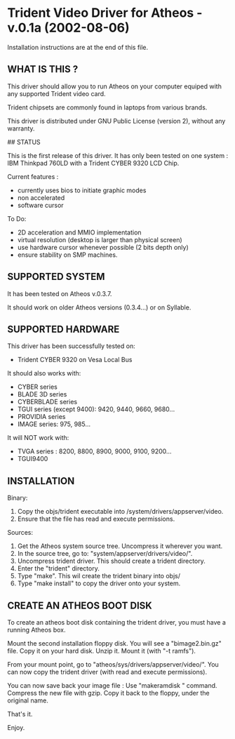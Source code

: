 # Trident Video Driver for Atheos - v.0.1a (2002-08-06)

Installation instructions are at the end of this file.



## WHAT IS THIS ?


This driver should allow you to run Atheos on your computer equiped with
any supported Trident video card.

Trident chipsets are commonly found in laptops from various brands.


This driver is distributed under GNU Public License (version 2), without
any warranty.


## STATUS


This is the first release of this driver.
It has only been tested on one system : IBM Thinkpad 760LD with
a Trident CYBER 9320 LCD Chip.

Current features :
 - currently uses bios to initiate graphic modes
 - non accelerated
 - software cursor

To Do:
 - 2D acceleration and MMIO implementation
 - virtual resolution (desktop is larger than physical screen)
 - use hardware cursor whenever possible (2 bits depth only)
 - ensure stability on SMP machines.


## SUPPORTED SYSTEM


It has been tested on Atheos v.0.3.7.

It should work on older Atheos versions (0.3.4...) or on Syllable.



## SUPPORTED HARDWARE


This driver has been successfully tested on:
 - Trident CYBER 9320 on Vesa Local Bus

It should also works with:
 - CYBER series
 - BLADE 3D series
 - CYBERBLADE series
 - TGUI series (except 9400): 9420, 9440, 9660, 9680...
 - PROVIDIA series
 - IMAGE series: 975, 985...

It will NOT work with:
 - TVGA series : 8200, 8800, 8900, 9000, 9100, 9200...
 - TGUI9400



## INSTALLATION


Binary:
1. Copy the objs/trident executable into /system/drivers/appserver/video.
2. Ensure that the file has read and execute permissions.

Sources:
1. Get the Atheos system source tree. Uncompress it wherever you want.
2. In the source tree, go to: "system/appserver/drivers/video/".
3. Uncompress trident driver. This should create a trident directory.
4. Enter the "trident" directory.
5. Type "make". This wil create the trident binary into objs/
6. Type "make install" to copy the driver onto your system.



## CREATE AN ATHEOS BOOT DISK


To create an atheos boot disk containing the trident driver, you must have
a running Atheos box.

Mount the second installation floppy disk. You will see a "bimage2.bin.gz"
file. Copy it on your hard disk. Unzip it. Mount it (with "-t ramfs").

From your mount point, go to "atheos/sys/drivers/appserver/video/".
You can now copy the trident driver (with read and execute permissions).

You can now save back your image file :
Use "makeramdisk <mount point> <destination file>" command.
Compress the new file with gzip.
Copy it back to the floppy, under the original name.

That's it.


Enjoy.



